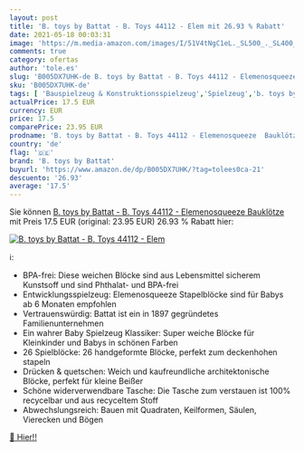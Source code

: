 ```yaml
---
layout: post
title: 'B. toys by Battat - B. Toys 44112 - Elem mit 26.93 % Rabatt'
date: 2021-05-18 00:03:31
image: 'https://m.media-amazon.com/images/I/51V4tNgC1eL._SL500_._SL400_.jpg'
comments: true
category: ofertas
author: 'tole.es'
slug: 'B005DX7UHK-de B. toys by Battat - B. Toys 44112 - Elemenosqueeze Bauklötze'
sku: 'B005DX7UHK-de'
tags: [ 'Bauspielzeug & Konstruktionsspielzeug','Spielzeug','b. toys by battat', ]
actualPrice: 17.5 EUR
currency: EUR
price: 17.5
comparePrice: 23.95 EUR
prodname: 'B. toys by Battat - B. Toys 44112 - Elemenosqueeze  Bauklötze'
country: 'de'
flag: '🇩🇪'
brand: 'B. toys by Battat'
buyurl: 'https://www.amazon.de/dp/B005DX7UHK/?tag=tolees0ca-21'
descuento: '26.93'
average: '17.5'
---
```


Sie können [B. toys by Battat - B. Toys 44112 - Elemenosqueeze  Bauklötze](https://www.amazon.de/dp/B005DX7UHK/?tag=tolees0ca-21) mit Preis 17.5 EUR (original: 23.95 EUR) 26.93 % Rabatt hier:

[![B. toys by Battat - B. Toys 44112 - Elem](https://m.media-amazon.com/images/I/51V4tNgC1eL._SL500_._SL400_.jpg)](https://www.amazon.de/dp/B005DX7UHK/?tag=tolees0ca-21)

ℹ️:

- BPA-frei: Diese weichen Blöcke sind aus Lebensmittel sicherem Kunstsoff und sind Phthalat- und BPA-frei
- Entwicklungsspielzeug: Elemenosqueeze Stapelblöcke sind für Babys ab 6 Monaten empfohlen
- Vertrauenswürdig: Battat ist ein in 1897 gegründetes Familienunternehmen
- Ein wahrer Baby Spielzeug Klassiker: Super weiche Blöcke für Kleinkinder und Babys in schönen Farben
- 26 Spielblöcke: 26 handgeformte Blöcke, perfekt zum deckenhohen stapeln
- Drücken & quetschen: Weich und kaufreundliche architektonische Blöcke, perfekt für kleine Beißer
- Schöne widerverwendbare Tasche: Die Tasche zum verstauen ist 100% recycelbar und aus recyceltem Stoff
- Abwechslungsreich: Bauen mit Quadraten, Keilformen, Säulen, Vierecken und Bögen

[🛒 Hier!!](https://www.amazon.de/dp/B005DX7UHK/?tag=tolees0ca-21)
